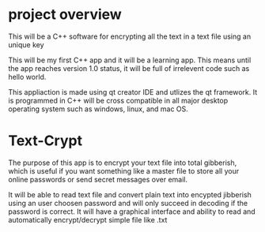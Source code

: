 # project overview
This will be a C++ software for encrypting all the text in a text file using an unique key

This will be my first C++ app and it will be a learning app. This means until the app reaches version 1.0 status, it will be full of irrelevent code such as hello world. 

This appliaction is made using qt creator IDE and utlizes the qt framework. It is programmed in C++ will be cross compatible in all major desktop operating system such as windows, linux, and mac OS. 

# Text-Crypt
The purpose of this app is to encrypt your text file into total gibberish, which is useful if you want something like a master file to store all your online passwords or send secret messages over email. 

It will be able to read text file and convert plain text into encypted jibberish using an user choosen password and will only succeed in decoding if the password is correct. It will have a graphical interface and ability to read and automatically encrypt/decrypt simple file like .txt

